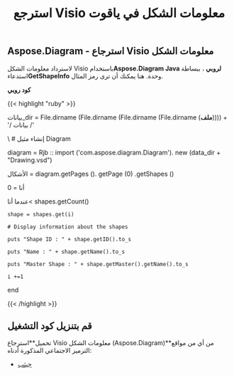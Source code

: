 ﻿---
title: استرجع Visio معلومات الشكل في ياقوت
type: docs
weight: 70
url: /ar/java/retrieve-visio-shape-information-in-ruby/
---
## **Aspose.Diagram - استرجاع Visio معلومات الشكل**
 لاسترداد معلومات الشكل Visio باستخدام**Aspose.Diagram Java لروبي** ، ببساطة استدعاء**GetShapeInfo** وحدة. هنا يمكنك أن ترى رمز المثال.

**كود روبي**

{{< highlight "ruby" >}}

 بيانات_dir = File.dirname (File.dirname (File.dirname (File.dirname (__ملف__)))) + '/ بيانات /'

\ # إنشاء مثيل Diagram

diagram = Rjb :: import ('com.aspose.diagram.Diagram'). new (data_dir + "Drawing.vsd")

الأشكال = diagram.getPages (). getPage (0) .getShapes ()

أنا = 0

 عندما أنا< shapes.getCount()

    shape = shapes.get(i)

    # Display information about the shapes

    puts "Shape ID : " + shape.getID().to_s

    puts "Name : " + shape.getName().to_s

    puts "Master Shape : " + shape.getMaster().getName().to_s

    i +=1

end

{{< /highlight >}}
## **قم بتنزيل كود التشغيل**
 تحميل**استرجاع Visio معلومات الشكل (Aspose.Diagram)**من أي من مواقع الترميز الاجتماعي المذكورة أدناه:

- [جيثب](https://github.com/asposediagram/Aspose.Diagram-for-Java/blob/master/Plugins/Aspose_Diagram_Java_for_Ruby/lib/asposediagramjava/Shapes/getshapeinfo.rb)
